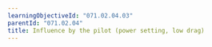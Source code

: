 ```yaml
---
learningObjectiveId: "071.02.04.03"
parentId: "071.02.04"
title: Influence by the pilot (power setting, low drag)
---
```

